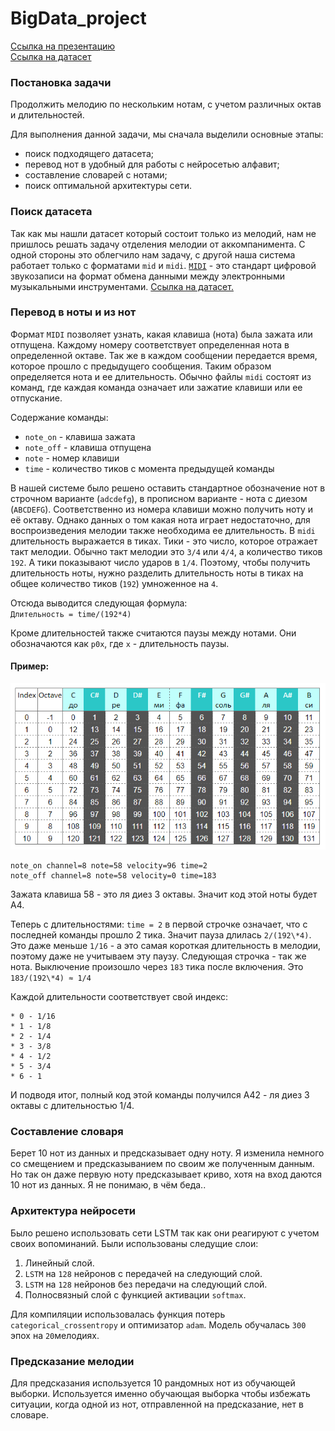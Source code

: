 # BigData_project

[Ссылка на презентацию](https://www.shorturl.at/krxU4)  
[Ссылка на датасет](https://www.kaggle.com/function9/blues-genre-midi-melodies)

### Постановка задачи

Продолжить мелодию по нескольким нотам, с учетом различных октав и длительностей.

Для выполнения данной задачи, мы сначала выделили основные этапы:
* поиск подходящего датасета;
* перевод нот в удобный для работы с нейросетью алфавит;
* составление словарей с нотами;
* поиск оптимальной архитектуры сети.


### Поиск датасета
Так как мы нашли датасет который состоит только из мелодий, нам не пришлось решать задачу отделения мелодии от аккомпанимента. С одной стороны это облегчило нам задачу, с другой наша система работает только с форматами `mid` и `midi`. [`MIDI`](https://ru.wikipedia.org/wiki/MIDI) - это стандарт цифровой звукозаписи на формат обмена данными между электронными музыкальными инструментами. [Ссылка на датасет.](https://www.kaggle.com/function9/blues-genre-midi-melodies)


### Перевод в ноты и из нот

Формат `MIDI` позволяет узнать, какая клавиша (нота) была зажата или отпущена. Каждому номеру соответствует определенная нота в определенной октаве. Так же в каждом сообщении передается время, которое прошло с предыдущего сообщения. Таким образом определяется нота и ее длительность. Обычно файлы `midi` состоят из команд, где каждая команда означает или зажатие клавиши или ее отпускание.  

Содержание команды: 
* `note_on`  - клавиша зажата
* `note_off` - клавиша отпущена
* `note` - номер клавиши
* `time` - количество тиков с момента предыдущей команды

В нашей системе было решено оставить стандартное обозначение нот в строчном варианте (`adcdefg`), в прописном варианте - нота с диезом (`ABCDEFG`). Соответственно из номера клавиши можно получить ноту и её октаву. Однако данных о том какая нота играет недостаточно, для воспроизведения мелодии также необходима ее длительность. В `midi` длительность выражается в тиках. Тики - это число, которое отражает такт мелодии. Обычно такт мелодии это `3/4` или `4/4`, а количество тиков `192`. А тики показывают число ударов в `1/4`. Поэтому, чтобы получить длительность ноты, нужно разделить длительность ноты в тиках на общее количество тиков (`192`) умноженное на `4`. 

Отсюда выводится следующая формула:   
``
Длительность = time/(192*4)
``

Кроме длительностей также считаются паузы между нотами. Они обозначаются как `р0х`, где `х` - длительность паузы.

#### Пример:

![таблица с переводом нот](pictures/table.png)

```
note_on channel=8 note=58 velocity=96 time=2
note_off channel=8 note=58 velocity=0 time=183
```

Зажата клавиша 58 - это ля диез 3 октавы. Значит код этой ноты будет А4.

Теперь с длительностями: `time = 2` в первой строчке означает, что с последней команды прошло 2 тика. Значит пауза длилась `2/(192\*4)`. Это даже меньше `1/16` - а это самая короткая длительность в мелодии, поэтому даже не учитываем эту паузу. Следующая строчка - так же нота. Выключение произошло через `183` тика после включения. Это `183/(192\*4) ≈ 1/4`

Каждой длительности соответствует свой индекс:
```
* 0 - 1/16
* 1 - 1/8
* 2 - 1/4
* 3 - 3/8
* 4 - 1/2
* 5 - 3/4
* 6 - 1
```

И подводя итог, полный код этой команды получился А42 - ля диез 3 октавы с длительностью 1/4.

### Составление словаря

Берет 10 нот из данных и предсказывает одну ноту. Я изменила немного со смещением и предсказыванием по своим же полученным данным. Но так он даже первую ноту предсказывает криво, хотя на вход даются 10 нот из данных. Я не понимаю, в чём беда..




### Архитектура нейросети

Было решено использовать сети LSTM так как они реагируют с учетом своих вопоминаний. 
Были использованы следущие слои:
1. Линейный слой.
2. `LSTM` на `128` нейронов с передачей на следующий слой. 
3. `LSTM` на `128` нейронов без передачи на следующий слой. 
4.  Полносвязный слой с функцией активации `softmax`.

Для компиляции использовалась функция потерь `categorical_crossentropy` и оптимизатор `adam`. Модель обучалась `300` эпох на `20`мелодиях.

### Предсказание мелодии

Для предсказания используется 10 рандомных нот из обучающей выборки. Используется именно обучающая выборка чтобы избежать ситуации, когда одной из нот, отправленной на предсказание, нет в словаре.

